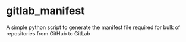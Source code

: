 # gitlab_manifest
A simple python script to generate the manifest file required for bulk of repositories from GitHub to GitLab
